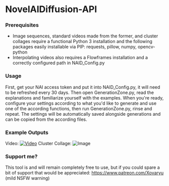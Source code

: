 # NovelAIDiffusion-API

### Prerequisites
- Image sequences, standard videos made from the former, and cluster collages require a functional Python 3 installation and the following packages easily installable via PIP: requests, pillow, numpy, opencv-python
- Interpolating videos also requires a Flowframes installation and a correctly configured path in NAID_Config.py

### Usage
First, get your NAI access token and put it into NAID_Config.py, it will need to be refreshed every 30 days.
Then open GenerationZone.py, read the explanations and familiarize yourself with the examples.
When you're ready, configure your settings according to what you'd like to generate and use one of the according functions, then run GenerationZone.py, rinse and repeat. The settings will be automatically saved alongside generations and can be copied from the according files.

### Example Outputs
Video:
[![Video](https://img.youtube.com/vi/XZLiKBt1J_I/maxresdefault.jpg)](https://www.youtube.com/watch?v=XZLiKBt1J_I)
Cluster Collage:
![Image](https://i.imgur.com/cZzHkng.jpg)

### Support me?
This tool is and will remain completely free to use, but if you could spare a bit of support that would be appreciated: https://www.patreon.com/Xovaryu (mild NSFW warning)
